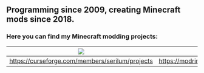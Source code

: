 ## Programming since 2009, creating Minecraft mods since 2018.
### Here you can find my Minecraft modding projects:
| [![](https://github.com/ricksouth/serilum-mc-mods/raw/master/description/Github/curseforge.png)](https://curseforge.com/members/serilum/projects)  |  [![](https://github.com/ricksouth/serilum-mc-mods/raw/master/description/Github/modrinth.png)](https://modrinth.com/user/Serilum) |
|---|---|
| https://curseforge.com/members/serilum/projects  | https://modrinth.com/user/serilum  |
